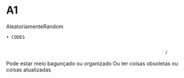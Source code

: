 # A1
AleatoriamenteRandom

    • CODES
    

                                                                ♪

   Pode estar meio bagunçado ou organizado
   Ou ter coisas obsoletas ou coisas atualizadas 


